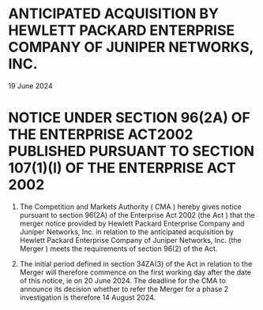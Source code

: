 # ANTICIPATED ACQUISITION BY HEWLETT PACKARD ENTERPRISE COMPANY OF JUNIPER NETWORKS, INC.

19 June 2024

# NOTICE UNDER SECTION 96(2A) OF THE ENTERPRISE ACT2002 PUBLISHED PURSUANT TO SECTION 107(1)(I) OF THE ENTERPRISE ACT 2002

1. The Competition and Markets Authority ( CMA ) hereby gives notice pursuant to section 96(2A) of the Enterprise Act 2002 (the Act ) that the merger notice provided by Hewlett Packard Enterprise Company and Juniper Networks, Inc. in relation to the anticipated acquisition by Hewlett Packard Enterprise Company of Juniper Networks, Inc. (the Merger ) meets the requirements of section 96(2) of the Act.

2. The initial period defined in section 34ZA(3) of the Act in relation to the Merger will therefore commence on the first working day after the date of this notice, ie on 20 June 2024. The deadline for the CMA to announce its decision whether to refer the Merger for a phase 2 investigation is therefore 14 August 2024.